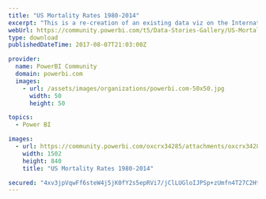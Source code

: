 ```yaml
---
title: "US Mortality Rates 1980-2014"
excerpt: "This is a re-creation of an existing data viz on the International Health Metrics and Evaluation website. Allow me to briefly lay out the features of"
webUrl: https://community.powerbi.com/t5/Data-Stories-Gallery/US-Mortality-Rates-1980-2014/m-p/227130
type: download
publishedDateTime: 2017-08-07T21:03:00Z

provider:
  name: PowerBI Community
  domain: powerbi.com
  images:
    - url: /assets/images/organizations/powerbi.com-50x50.jpg
      width: 50
      height: 50

topics:
  - Power BI

images:
  - url: https://community.powerbi.com/oxcrx34285/attachments/oxcrx34285/DataStoriesGallery/999/1/USMortalityRates_1980_2014.PNG
    width: 1502
    height: 840
    title: "US Mortality Rates 1980-2014"

secured: "4xv3jpVqwFf6steW4j5jK0fY2s5epRVi7/jClLUGloIJPSp+zUmfn4T27C2HtcHzDxIfMky1mEK+HiezJ5a67/cUJBfVzixJHOFbQGirOzzy8aYpwQAyV1O1cZPOUexhavk7sg/SSzr1gwwI2ZkYHz3hK0/l3lEi2EE3ZzbSwEz5h97QeReIvI2CGmEn7L+DekfwYyPb5wIOY3iAWfpO5Wf27C48CPriXpnwZ0lGzxuFtqifSJimbxDMocwmeWN2rYER+xb34XQirFM3kc2jlcEXQjuOIf6Y56nlGXW+KTvautIW7buKQiFKwuLmYw/wTyyJhPEp7kEIUPwUE6Or1vVPz1XDRCmgzAD4Xqh9JKK3HPGL5T3n+UbWMP/GoUM1;sz951zfOUlNk5lZKS82iJA=="
---
```



